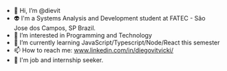 - 👋 Hi, I’m @dievit
- 👽 I'm a Systems Analysis and Development student at FATEC - São Jose dos Campos, SP Brazil.
- 👀 I’m interested in Programming and Technology
- 🌱 I’m currently learning JavaScript/Typescript/Node/React this semester
- 📫 How to reach me: www.linkedin.com/in/diegovitvicki/
- 🔎 I'm job and internship seeker.

<!---
dievit/dievit is a ✨ special ✨ repository because its `README.md` (this file) appears on your GitHub profile.
You can click the Preview link to take a look at your changes.
--->
